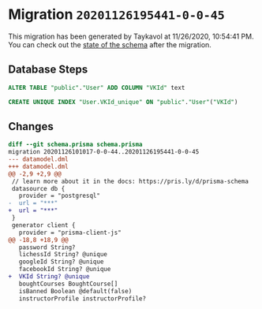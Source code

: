 # Migration `20201126195441-0-0-45`

This migration has been generated by Taykavol at 11/26/2020, 10:54:41 PM.
You can check out the [state of the schema](./schema.prisma) after the migration.

## Database Steps

```sql
ALTER TABLE "public"."User" ADD COLUMN "VKId" text   

CREATE UNIQUE INDEX "User.VKId_unique" ON "public"."User"("VKId")
```

## Changes

```diff
diff --git schema.prisma schema.prisma
migration 20201126101017-0-0-44..20201126195441-0-0-45
--- datamodel.dml
+++ datamodel.dml
@@ -2,9 +2,9 @@
 // learn more about it in the docs: https://pris.ly/d/prisma-schema
 datasource db {
   provider = "postgresql"
-  url = "***"
+  url = "***"
 }
 generator client {
   provider = "prisma-client-js"
@@ -18,8 +18,9 @@
   password String? 
   lichessId String? @unique
   googleId String? @unique
   facebookId String? @unique
+  VKId String? @unique
   boughtCourses BoughtCourse[] 
   isBanned Boolean @default(false)
   instructorProfile instructorProfile? 
```


